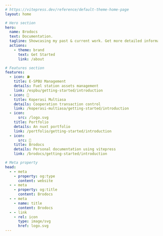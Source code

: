 ```yaml
---
# https://vitepress.dev/reference/default-theme-home-page
layout: home

# Hero section
hero:
  name: Brodocs
  text: Documentation.
  tagline: Showcasing my past & current work. Get more detailed information about projects, principles, concepts, features, and more!
  actions:
    - theme: brand
      text: Get Started
      link: /about

# Features section
features:
  - icon: ⛽
    title: E-SPBU Management
    details: Fuel station assets management
    link: /espbu/getting-started/introduction
  - icon: 💸
    title: Koperasi Multiasa
    details: Cooperation transaction control
    link: /koperasi-multiasa/getting-started/introduction
  - icon:
      src: /logo.svg
    title: Portfolio
    details: An nuxt portfolio
    link: /portfolio/getting-started/introduction
  - icon:
      src: 📖
    title: Brodocs
    details: Personal documentation using vitepress
    link: /brodocs/getting-started/introduction

# Meta property
head:
  - - meta
    - property: og:type
      content: website
  - - meta
    - property: og:title
      content: Brodocs
  - - meta
    - name: title
      content: Brodocs
  - - link
    - rel: icon
      type: image/svg
      href: logo.svg
---
```



<!-- Custom home layout -->
<!-- <div class="custom-layout">
  <h1>🏀</h1>
  <h1>Custom Layout</h1>
  <p>This section was added using plain HTML and CSS.</p>
  <a href="https://github.com/Evavic44/adocs/blob/main/docs/index.md#custom-layout" target="_blank" class="btn">Source Code</a>
</div> -->
